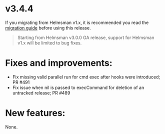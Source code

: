 # v3.4.4

If you migrating from Helmsman v1.x, it is recommended you read the [migration guide](https://github.com/Praqma/helmsman/blob/master/docs/how_to/misc/migrate_to_3.md) before using this release.

> Starting from Helmsman v3.0.0 GA release, support for Helmsman v1.x will be limited to bug fixes.

# Fixes and improvements:
- Fix missing valid parallel run for cmd exec after hooks were introduced; PR #491
- Fix issue when nil is passed to execCommand for deletion of an untracked release; PR #489

# New features:
None.

